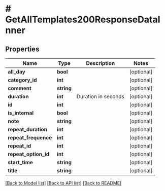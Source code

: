 # # GetAllTemplates200ResponseDataInner

## Properties

Name | Type | Description | Notes
------------ | ------------- | ------------- | -------------
**all_day** | **bool** |  | [optional]
**category_id** | **int** |  | [optional]
**comment** | **string** |  | [optional]
**duration** | **int** | Duration in seconds | [optional]
**id** | **int** |  | [optional]
**is_internal** | **bool** |  | [optional]
**note** | **string** |  | [optional]
**repeat_duration** | **int** |  | [optional]
**repeat_frequence** | **int** |  | [optional]
**repeat_id** | **int** |  | [optional]
**repeat_option_id** | **int** |  | [optional]
**start_time** | **string** |  | [optional]
**title** | **string** |  | [optional]

[[Back to Model list]](../../README.md#models) [[Back to API list]](../../README.md#endpoints) [[Back to README]](../../README.md)

